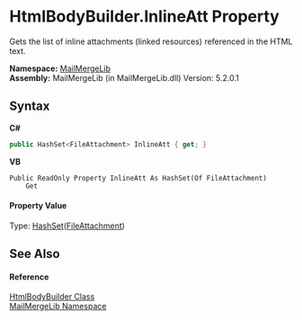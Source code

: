 # HtmlBodyBuilder.InlineAtt Property 
 

Gets the list of inline attachments (linked resources) referenced in the HTML text.

**Namespace:**&nbsp;<a href="31c6ebbe-d683-7561-7308-5a5ee1f76bf5">MailMergeLib</a><br />**Assembly:**&nbsp;MailMergeLib (in MailMergeLib.dll) Version: 5.2.0.1

## Syntax

**C#**<br />
``` C#
public HashSet<FileAttachment> InlineAtt { get; }
```

**VB**<br />
``` VB
Public ReadOnly Property InlineAtt As HashSet(Of FileAttachment)
	Get
```


#### Property Value
Type: <a href="http://msdn2.microsoft.com/en-us/library/bb359438" target="_blank">HashSet</a>(<a href="125aace4-40b3-cdaf-91c6-9e8d01f38b50">FileAttachment</a>)

## See Also


#### Reference
<a href="fced988d-be5c-0553-f066-f74866563a62">HtmlBodyBuilder Class</a><br /><a href="31c6ebbe-d683-7561-7308-5a5ee1f76bf5">MailMergeLib Namespace</a><br />